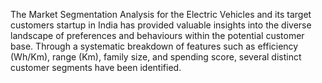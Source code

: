 The Market Segmentation Analysis for the Electric Vehicles and its target customers startup in India has provided valuable insights into the diverse landscape of preferences and behaviours within the potential customer base. Through a systematic breakdown of features such as efficiency (Wh/Km), range (Km), family size, and spending score, several distinct customer segments have been identified.
